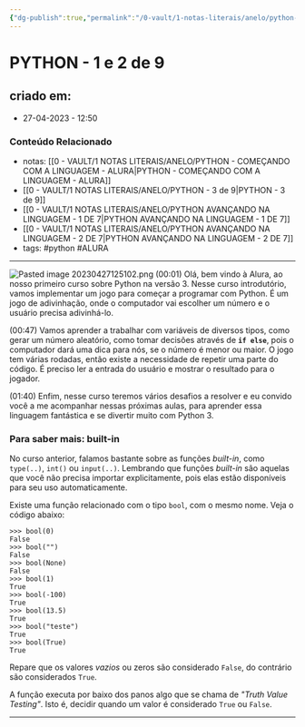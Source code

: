 ```yaml
---
{"dg-publish":true,"permalink":"/0-vault/1-notas-literais/anelo/python-1-de-9/","tags":["python","ALURA"],"dgHomeLink":true,"dgShowLocalGraph":true,"dgShowFileTree":true,"dgEnableSearch":true,"noteIcon":""}
---
```


# PYTHON - 1 e 2 de 9

## criado em: 
-  27-04-2023 - 12:50

### Conteúdo Relacionado
- notas: [[0 - VAULT/1 NOTAS LITERAIS/ANELO/PYTHON - COMEÇANDO COM A LINGUAGEM - ALURA\|PYTHON - COMEÇANDO COM A LINGUAGEM - ALURA]]
- [[0 - VAULT/1 NOTAS LITERAIS/ANELO/PYTHON - 3 de 9\|PYTHON - 3 de 9]]
- [[0 - VAULT/1 NOTAS LITERAIS/ANELO/PYTHON AVANÇANDO NA LINGUAGEM - 1 DE 7\|PYTHON AVANÇANDO NA LINGUAGEM - 1 DE 7]]
- [[0 - VAULT/1 NOTAS LITERAIS/ANELO/PYTHON AVANÇANDO NA LINGUAGEM - 2 DE 7\|PYTHON AVANÇANDO NA LINGUAGEM - 2 DE 7]]
- tags: #python #ALURA 

---
![Pasted image 20230427125102.png](/img/user/0%20-%20VAULT/1%20NOTAS%20LITERAIS/ANELO/Pasted%20image%2020230427125102.png) 
(00:01) Olá, bem vindo à Alura, ao nosso primeiro curso sobre Python na versão 3. Nesse curso introdutório, vamos implementar um jogo para começar a programar com Python. É um jogo de adivinhação, onde o computador vai escolher um número e o usuário precisa adivinhá-lo.

(00:47) Vamos aprender a trabalhar com variáveis de diversos tipos, como gerar um número aleatório, como tomar decisões através de **`if else`**, pois o computador dará uma dica para nós, se o número é menor ou maior. O jogo tem várias rodadas, então existe a necessidade de repetir uma parte do código. É preciso ler a entrada do usuário e mostrar o resultado para o jogador.

(01:40) Enfim, nesse curso teremos vários desafios a resolver e eu convido você a me acompanhar nessas próximas aulas, para aprender essa linguagem fantástica e se divertir muito com Python 3.

### Para saber mais: built-in

No curso anterior, falamos bastante sobre as funções _built-in_, como `type(..)`, `int()` ou `input(..)`. Lembrando que funções _built-in_ são aquelas que você não precisa importar explicitamente, pois elas estão disponíveis para seu uso automaticamente.

Existe uma função relacionado com o tipo `bool`, com o mesmo nome. Veja o código abaixo:

```python-repl
>>> bool(0)
False
>>> bool("")
False
>>> bool(None)
False
>>> bool(1)
True
>>> bool(-100)
True
>>> bool(13.5)
True
>>> bool("teste")
True
>>> bool(True)
True
```

Repare que os valores _vazios_ ou zeros são considerado `False`, do contrário são considerados `True`.

A função executa por baixo dos panos algo que se chama de _"Truth Value Testing"_. Isto é, decidir quando um valor é considerado `True` ou `False`.

---

